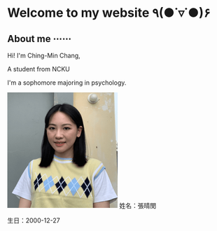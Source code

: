 # Welcome to my website ٩(●˙▿˙●)۶ 

## About me ⋯⋯
Hi! I'm Ching-Min Chang,

A student from NCKU 

I'm a sophomore majoring in psychology.

<img src="https://github.com/minmochang/minmochang.github.io/blob/main/image.png?raw=true"> 姓名：張晴閔 

生日：2000-12-27






